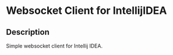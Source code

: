 Websocket Client for IntellijIDEA
=================================

Description
------------
Simple websocket client for Intellij IDEA.
